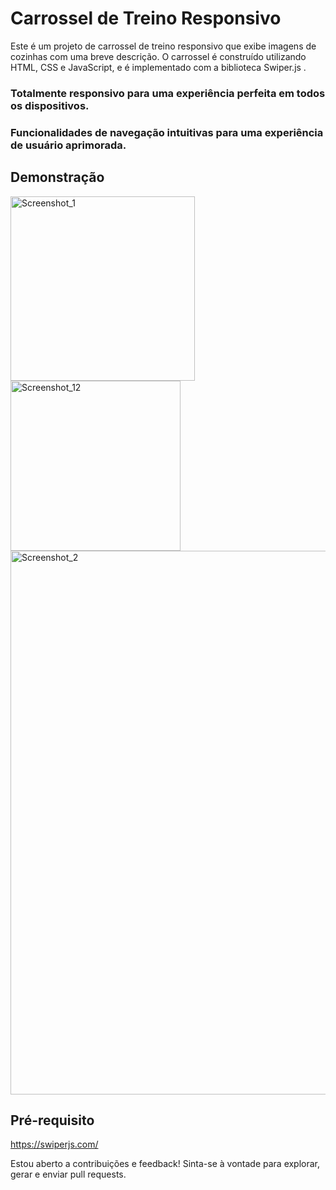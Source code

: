 # Carrossel de Treino Responsivo
Este é um projeto de carrossel de treino responsivo que exibe imagens de cozinhas com uma breve descrição. O carrossel é construído utilizando HTML, CSS e JavaScript, e é implementado com a biblioteca Swiper.js .

### Totalmente responsivo para uma experiência perfeita em todos os dispositivos.
### Funcionalidades de navegação intuitivas para uma experiência de usuário aprimorada.


## Demonstração
<img width="295" alt="Screenshot_1" src="https://github.com/Iago-92-oliveira/slide-carrossel-complexo/assets/113316924/6c142eee-7d0c-49b2-953c-7601bdbab4da">
<img width="272" alt="Screenshot_12" src="https://github.com/Iago-92-oliveira/slide-carrossel-complexo/assets/113316924/22dd498c-421c-4f1b-bbe2-cb77768cd023">
<img width="870" alt="Screenshot_2" src="https://github.com/Iago-92-oliveira/slide-carrossel-complexo/assets/113316924/6209db6e-6817-4ad3-9cc7-e31c1265abe0">

## Pré-requisito 
https://swiperjs.com/

Estou aberto a contribuições e feedback! Sinta-se à vontade para explorar, gerar e enviar pull requests.
